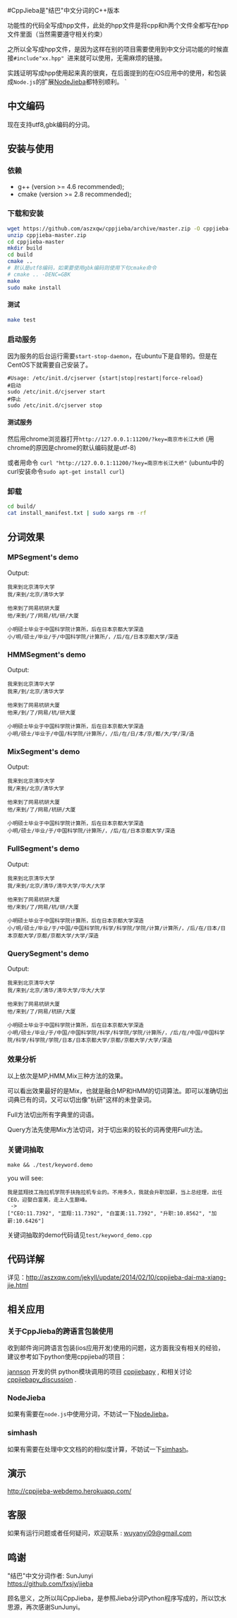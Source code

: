 #CppJieba是"结巴"中文分词的C++版本

功能性的代码全写成hpp文件，此处的hpp文件是将cpp和h两个文件全都写在hpp文件里面（当然需要遵守相关约束）

之所以全写成hpp文件，是因为这样在别的项目需要使用到中文分词功能的时候直接`#include"xx.hpp" `进来就可以使用，无需麻烦的链接。

实践证明写成hpp使用起来真的很爽，在后面提到的在iOS应用中的使用，和包装成`Node.js`的扩展[NodeJieba]都特别顺利。
`

## 中文编码

现在支持utf8,gbk编码的分词。   

## 安装与使用

### 依赖

* g++ (version >= 4.6 recommended);
* cmake (version >= 2.8 recommended);

### 下载和安装

```sh
wget https://github.com/aszxqw/cppjieba/archive/master.zip -O cppjieba-master.zip
unzip cppjieba-master.zip
cd cppjieba-master
mkdir build
cd build
cmake ..
# 默认是utf8编码，如果要使用gbk编码则使用下句cmake命令
# cmake .. -DENC=GBK
make
sudo make install
```

#### 测试

```sh
make test 
```

### 启动服务

因为服务的后台运行需要`start-stop-daemon`，在ubuntu下是自带的。但是在CentOS下就需要自己安装了。

```
#Usage: /etc/init.d/cjserver {start|stop|restart|force-reload}
#启动
sudo /etc/init.d/cjserver start
#停止
sudo /etc/init.d/cjserver stop
```

#### 测试服务

然后用chrome浏览器打开`http://127.0.0.1:11200/?key=南京市长江大桥`
(用chrome的原因是chrome的默认编码就是utf-8)

或者用命令 `curl "http://127.0.0.1:11200/?key=南京市长江大桥"` (ubuntu中的curl安装命令`sudo apt-get install curl`)


### 卸载
```sh
cd build/
cat install_manifest.txt | sudo xargs rm -rf
```

## 分词效果

### MPSegment's demo

Output:
```
我来到北京清华大学
我/来到/北京/清华大学

他来到了网易杭研大厦
他/来到/了/网易/杭/研/大厦

小明硕士毕业于中国科学院计算所，后在日本京都大学深造
小/明/硕士/毕业/于/中国科学院/计算所/，/后/在/日本京都大学/深造

```

### HMMSegment's demo

Output:
```
我来到北京清华大学
我来/到/北京/清华大学

他来到了网易杭研大厦
他来/到/了/网易/杭/研大厦

小明硕士毕业于中国科学院计算所，后在日本京都大学深造
小明/硕士/毕业于/中国/科学院/计算所/，/后/在/日/本/京/都/大/学/深/造

```

### MixSegment's demo

Output:
```
我来到北京清华大学
我/来到/北京/清华大学

他来到了网易杭研大厦
他/来到/了/网易/杭研/大厦

小明硕士毕业于中国科学院计算所，后在日本京都大学深造
小明/硕士/毕业/于/中国科学院/计算所/，/后/在/日本京都大学/深造

```

### FullSegment's demo

Output:
```
我来到北京清华大学
我/来到/北京/清华/清华大学/华大/大学

他来到了网易杭研大厦
他/来到/了/网易/杭/研/大厦

小明硕士毕业于中国科学院计算所，后在日本京都大学深造
小/明/硕士/毕业/于/中国/中国科学院/科学/科学院/学院/计算/计算所/，/后/在/日本/日本京都大学/京都/京都大学/大学/深造

```

### QuerySegment's demo

Output:
```
我来到北京清华大学
我/来到/北京/清华/清华大学/华大/大学

他来到了网易杭研大厦
他/来到/了/网易/杭研/大厦

小明硕士毕业于中国科学院计算所，后在日本京都大学深造
小明/硕士/毕业/于/中国/中国科学院/科学/科学院/学院/计算所/，/后/在/中国/中国科学院/科学/科学院/学院/日本/日本京都大学/京都/京都大学/大学/深造

```

### 效果分析

以上依次是MP,HMM,Mix三种方法的效果。  

可以看出效果最好的是Mix，也就是融合MP和HMM的切词算法。即可以准确切出词典已有的词，又可以切出像"杭研"这样的未登录词。

Full方法切出所有字典里的词语。

Query方法先使用Mix方法切词，对于切出来的较长的词再使用Full方法。

### 关键词抽取

```
make && ./test/keyword.demo
```

you will see:

```
我是蓝翔技工拖拉机学院手扶拖拉机专业的。不用多久，我就会升职加薪，当上总经理，出任CEO，迎娶白富美，走上人生巅峰。
 ->
["CEO:11.7392", "蓝翔:11.7392", "白富美:11.7392", "升职:10.8562", "加薪:10.6426"]
```

关键词抽取的demo代码请见`test/keyword_demo.cpp`


## 代码详解

详见：http://aszxqw.com/jekyll/update/2014/02/10/cppjieba-dai-ma-xiang-jie.html

## 相关应用

### 关于CppJieba的跨语言包装使用

收到邮件询问跨语言包装(ios应用开发)使用的问题，这方面我没有相关的经验，建议参考如下python使用cppjieba的项目：

[jannson] 开发的供 python模块调用的项目 [cppjiebapy] ,  和相关讨论 [cppjiebapy_discussion] .

### NodeJieba

如果有需要在`node.js`中使用分词，不妨试一下[NodeJieba]。

### simhash

如果有需要在处理中文文档的的相似度计算，不妨试一下[simhash]。

## 演示

http://cppjieba-webdemo.herokuapp.com/

## 客服

如果有运行问题或者任何疑问，欢迎联系 : wuyanyi09@gmail.com

## 鸣谢

"结巴"中文分词作者: SunJunyi  
https://github.com/fxsjy/jieba

顾名思义，之所以叫CppJieba，是参照Jieba分词Python程序写成的，所以饮水思源，再次感谢SunJunyi。

[CppJieba]:https://github.com/aszxqw/cppjieba
[jannson]:https://github.com/jannson
[cppjiebapy]:https://github.com/jannson/cppjiebapy
[cppjiebapy_discussion]:https://github.com/aszxqw/cppjieba/issues/1
[NodeJieba]:https://github.com/aszxqw/nodejieba
[simhash]:https://github.com/aszxqw/simhash
